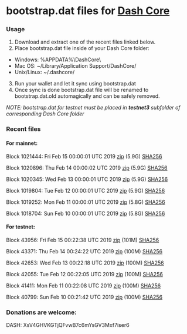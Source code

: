 # bootstrap.dat files for [Dash Core](https://www.dash.org)

### Usage

1. Download and extract one of the recent files linked below.
2. Place bootstrap.dat file inside of your Dash Core folder:
 - Windows: %APPDATA%\DashCore\
 - Mac OS: ~/Library/Application Support/DashCore/
 - Unix/Linux: ~/.dashcore/
3. Run your wallet and let it sync using bootstrap.dat
4. Once sync is done bootstrap.dat file will be renamed to bootstrap.dat.old automagically and can be safely removed.

_NOTE: bootstrap.dat for testnet must be placed in **testnet3** subfolder of corresponding Dash Core folder_

### Recent files

#### For mainnet:

Block 1021444: Fri Feb 15 00:00:01 UTC 2019 [zip](https://dash-bootstrap.ams3.digitaloceanspaces.com/mainnet/2019-02-15/bootstrap.dat.zip) (5.9G) [SHA256](https://dash-bootstrap.ams3.digitaloceanspaces.com/mainnet/2019-02-15/sha256.txt)

Block 1020896: Thu Feb 14 00:00:02 UTC 2019 [zip](https://dash-bootstrap.ams3.digitaloceanspaces.com/mainnet/2019-02-14/bootstrap.dat.zip) (5.9G) [SHA256](https://dash-bootstrap.ams3.digitaloceanspaces.com/mainnet/2019-02-14/sha256.txt)

Block 1020345: Wed Feb 13 00:00:01 UTC 2019 [zip](https://dash-bootstrap.ams3.digitaloceanspaces.com/mainnet/2019-02-13/bootstrap.dat.zip) (5.9G) [SHA256](https://dash-bootstrap.ams3.digitaloceanspaces.com/mainnet/2019-02-13/sha256.txt)

Block 1019804: Tue Feb 12 00:00:01 UTC 2019 [zip](https://dash-bootstrap.ams3.digitaloceanspaces.com/mainnet/2019-02-12/bootstrap.dat.zip) (5.9G) [SHA256](https://dash-bootstrap.ams3.digitaloceanspaces.com/mainnet/2019-02-12/sha256.txt)

Block 1019252: Mon Feb 11 00:00:01 UTC 2019 [zip](https://dash-bootstrap.ams3.digitaloceanspaces.com/mainnet/2019-02-11/bootstrap.dat.zip) (5.8G) [SHA256](https://dash-bootstrap.ams3.digitaloceanspaces.com/mainnet/2019-02-11/sha256.txt)

Block 1018704: Sun Feb 10 00:00:01 UTC 2019 [zip](https://dash-bootstrap.ams3.digitaloceanspaces.com/mainnet/2019-02-10/bootstrap.dat.zip) (5.8G) [SHA256](https://dash-bootstrap.ams3.digitaloceanspaces.com/mainnet/2019-02-10/sha256.txt)


#### For testnet:

Block 43956: Fri Feb 15 00:22:38 UTC 2019 [zip](https://dash-bootstrap.ams3.digitaloceanspaces.com/testnet/2019-02-15/bootstrap.dat.zip) (101M) [SHA256](https://dash-bootstrap.ams3.digitaloceanspaces.com/testnet/2019-02-15/sha256.txt)

Block 43371: Thu Feb 14 00:24:22 UTC 2019 [zip](https://dash-bootstrap.ams3.digitaloceanspaces.com/testnet/2019-02-14/bootstrap.dat.zip) (100M) [SHA256](https://dash-bootstrap.ams3.digitaloceanspaces.com/testnet/2019-02-14/sha256.txt)

Block 42653: Wed Feb 13 00:22:18 UTC 2019 [zip](https://dash-bootstrap.ams3.digitaloceanspaces.com/testnet/2019-02-13/bootstrap.dat.zip) (100M) [SHA256](https://dash-bootstrap.ams3.digitaloceanspaces.com/testnet/2019-02-13/sha256.txt)

Block 42055: Tue Feb 12 00:22:05 UTC 2019 [zip](https://dash-bootstrap.ams3.digitaloceanspaces.com/testnet/2019-02-12/bootstrap.dat.zip) (100M) [SHA256](https://dash-bootstrap.ams3.digitaloceanspaces.com/testnet/2019-02-12/sha256.txt)

Block 41411: Mon Feb 11 00:22:08 UTC 2019 [zip](https://dash-bootstrap.ams3.digitaloceanspaces.com/testnet/2019-02-11/bootstrap.dat.zip) (100M) [SHA256](https://dash-bootstrap.ams3.digitaloceanspaces.com/testnet/2019-02-11/sha256.txt)

Block 40799: Sun Feb 10 00:21:42 UTC 2019 [zip](https://dash-bootstrap.ams3.digitaloceanspaces.com/testnet/2019-02-10/bootstrap.dat.zip) (100M) [SHA256](https://dash-bootstrap.ams3.digitaloceanspaces.com/testnet/2019-02-10/sha256.txt)


### Donations are welcome:

DASH: XsV4GHVKGTjQFvwB7c6mYsGV3Mxf7iser6
